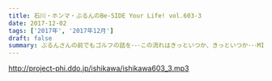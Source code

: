 ```yaml
---
title: 石川・ホンマ・ぶるんのBe-SIDE Your Life! vol.603-3
date: 2017-12-02
tags: ['2017年', '2017年12月']
draft: false
summary: ぶるんさんの前でもゴルフの話を･･･この流れはきっといつか、きっといつか･･･MIURA
---
```


http://project-phi.ddo.jp/ishikawa/ishikawa603_3.mp3
